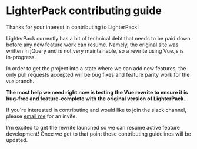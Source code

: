 LighterPack contributing guide
===========
Thanks for your interest in contributing to LighterPack!

LighterPack currently has a bit of technical debt that needs to be paid down before any new feature work can resume. Namely, the original site was written in jQuery and is not very maintainable, so a rewrite using Vue.js is in-progress.

In order to get the project into a state where we can add new features, the only pull requests accepted will be bug fixes and feature parity work for the `vue` branch.

**The most help we need right now is testing the Vue rewrite to ensure it is bug-free and feature-complete with the original version of LighterPack.**

If you're interested in contributing and would like to join the slack channel, please [email me](mailto:galenmaly@gmail.com) for an invite. 

I'm excited to get the rewrite launched so we can resume active feature development! Once we get to that point these contributing guidelines will be updated.